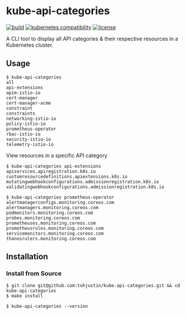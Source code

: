 # kube-api-categories

[![build](https://github.com/tohjustin/kube-api-categories/actions/workflows/build.yaml/badge.svg)](https://github.com/tohjustin/kube-api-categories/actions/workflows/build.yaml)
[![kubernetes compatibility](https://aegisbadges.appspot.com/static?subject=k8s%20compatibility&status=v1.19%2B&color=318FE0)](https://endoflife.date/kubernetes)
[![license](https://aegisbadges.appspot.com/static?subject=license&status=Apache-2.0&color=318FE0)](./LICENSE.md)

A CLI tool to display all API categories & their respective resources in a Kubernetes cluster.

## Usage

```shell
$ kube-api-categories
all
api-extensions
apim-istio-io
cert-manager
cert-manager-acme
constraint
constraints
networking-istio-io
policy-istio-io
prometheus-operator
rbac-istio-io
security-istio-io
telemetry-istio-io
```

View resources in a specific API category

```shell
$ kube-api-categories api-extensions
apiservices.apiregistration.k8s.io
customresourcedefinitions.apiextensions.k8s.io
mutatingwebhookconfigurations.admissionregistration.k8s.io
validatingwebhookconfigurations.admissionregistration.k8s.io

$ kube-api-categories prometheus-operator
alertmanagerconfigs.monitoring.coreos.com
alertmanagers.monitoring.coreos.com
podmonitors.monitoring.coreos.com
probes.monitoring.coreos.com
prometheuses.monitoring.coreos.com
prometheusrules.monitoring.coreos.com
servicemonitors.monitoring.coreos.com
thanosrulers.monitoring.coreos.com
```

## Installation

### Install from Source

```shell
$ git clone git@github.com:tohjustin/kube-api-categories.git && cd kube-api-categories
$ make install

$ kube-api-categories --version
```
